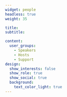 ```yaml
---
widget: people
headless: true
weight: 35

title: 
subtitle:

content:
  user_groups:
    - Speakers
    - Hosts
    - Support
design:
  show_interests: false
  show_role: true
  show_social: true
  background:
    text_color_light: true
---
```

